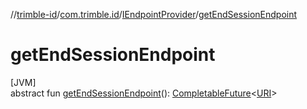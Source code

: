 //[trimble-id](../../../index.md)/[com.trimble.id](../index.md)/[IEndpointProvider](index.md)/[getEndSessionEndpoint](get-end-session-endpoint.md)

# getEndSessionEndpoint

[JVM]\
abstract fun [getEndSessionEndpoint](get-end-session-endpoint.md)(): [CompletableFuture](https://docs.oracle.com/javase/8/docs/api/java/util/concurrent/CompletableFuture.html)&lt;[URI](https://docs.oracle.com/javase/8/docs/api/java/net/URI.html)&gt;
